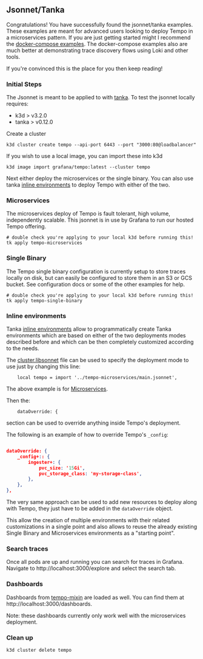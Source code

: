 ## Jsonnet/Tanka

Congratulations!  You have successfully found the jsonnet/tanka examples.  These examples are meant for
advanced users looking to deploy Tempo in a microservices pattern.  If you are just getting started
might I recommend the [docker-compose examples](../docker-compose).  The docker-compose examples also are much
better at demonstrating trace discovery flows using Loki and other tools.

If you're convinced this is the place for you then keep reading!

### Initial Steps
The Jsonnet is meant to be applied to with [tanka](https://github.com/grafana/tanka).  To test the jsonnet locally requires:

- k3d > v3.2.0
- tanka > v0.12.0

Create a cluster

```console
k3d cluster create tempo --api-port 6443 --port "3000:80@loadbalancer"
```

If you wish to use a local image, you can import these into k3d

```console
k3d image import grafana/tempo:latest --cluster tempo
```

Next either deploy the microservices or the single binary. You can also use tanka [inline environments](https://tanka.dev/inline-environments) to deploy Tempo with either of the two.

### Microservices
The microservices deploy of Tempo is fault tolerant, high volume, independently scalable.  This jsonnet is in use by
Grafana to run our hosted Tempo offering.

```console
# double check you're applying to your local k3d before running this!
tk apply tempo-microservices
```

### Single Binary
The Tempo single binary configuration is currently setup to store traces locally on disk, but can easily be configured to
store them in an S3 or GCS bucket.  See configuration docs or some of the other examples for help.

```console
# double check you're applying to your local k3d before running this!
tk apply tempo-single-binary
```

### Inline environments
Tanka [inline environments](https://tanka.dev/inline-environments) allow to programmatically create Tanka environments which are based on either of the two deployments modes described before and which can be then completely customized according to the needs.

The [cluster.libsonnet](./inline/clusters.libsonnet) file can be used to specify the deployment mode to use just by changing this line:
```
    local tempo = import '../tempo-microservices/main.jsonnet',
```
The above example is for [Microservices](#microservices).

Then the:
```
    dataOverride: {
```
section can be used to override anything inside Tempo's deployment.

The following is an example of how to override Tempo's `_config`:
```json

dataOverride: {
    _config+:: {
        ingester+: {
            pvc_size: '15Gi',
            pvc_storage_class: 'my-storage-class',
        },
    },
},
```

The very same approach can be used to add new resources to deploy along with Tempo, they just have to be added in the `dataOverride` object.

This allow the creation of multiple environments with their related customizations in a single point and also allows to reuse the already existing Single Binary and Microservices environments as a "starting point".

### Search traces

Once all pods are up and running you can search for traces in Grafana.
Navigate to http://localhost:3000/explore and select the search tab.

### Dashboards

Dashboards from [tempo-mixin](../../operations/tempo-mixin) are loaded as well.
You can find them at http://localhost:3000/dashboards.

Note: these dashboards currently only work well with the microservices deployment.

### Clean up

```console
k3d cluster delete tempo
```
